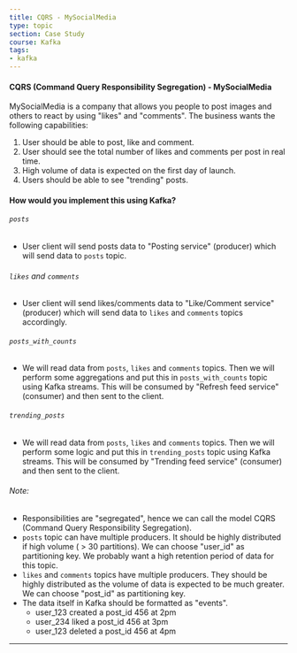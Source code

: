 ```yaml
---
title: CQRS - MySocialMedia
type: topic
section: Case Study
course: Kafka
tags:
- kafka
---
```

#### CQRS (Command Query Responsibility Segregation) - MySocialMedia
MySocialMedia is a company that allows you people to post images and others to react by using "likes" and "comments". The business wants the following capabilities:
1. User should be able to post, like and comment.
2. User should see the total number of likes and comments per post in real time.
3. High volume of data is expected on the first day of launch.
4. Users should be able to see "trending" posts.

#### How would you implement this using Kafka?
###### `posts`
- User client will send posts data to "Posting service" (producer) which will send data to `posts` topic.

###### `likes` and `comments`
- User client will send likes/comments data to "Like/Comment service" (producer) which will send data to `likes` and `comments` topics accordingly.

###### `posts_with_counts`
- We will read data from `posts`, `likes` and `comments` topics. Then we will perform some aggregations and put this in `posts_with_counts` topic using Kafka streams. This will be consumed by "Refresh feed service" (consumer) and then sent to the client.

###### `trending_posts`
- We will read data from `posts`, `likes` and `comments` topics. Then we will perform some logic and put this in `trending_posts` topic using Kafka streams. This will be consumed by "Trending feed service" (consumer) and then sent to the client.

###### Note:
- Responsibilities are "segregated", hence we can call the model CQRS (Command Query Responsibility Segregation).
- `posts` topic can have multiple producers. It should be highly distributed if high volume ( > 30 partitions). We can choose "user_id" as partitioning key. We probably want a high retention period of data for this topic.
- `likes` and `comments` topics have multiple producers. They should be highly distributed as the volume of data is expected to be much greater. We can choose "post_id" as partitioning key.
- The data itself in Kafka should be formatted as "events".
    - user_123 created a post_id 456 at 2pm
    - user_234 liked a post_id 456 at 3pm
    - user_123 deleted a post_id 456 at 4pm

---
